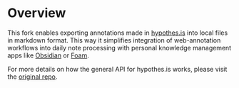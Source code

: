 # Overview
This fork enables exporting annotations made in [hypothes.is](https://web.hypothes.is/) into local files in markdown format. This way it simplifies integration of web-annotation workflows into daily note processing with personal knowledge management apps like [Obsidian](https://obsidian.md/) or [Foam](https://github.com/foambubble/foam/).

For more details on how the general API for hypothes.is works, please visit the [original repo](https://github.com/judell/h_notify).




